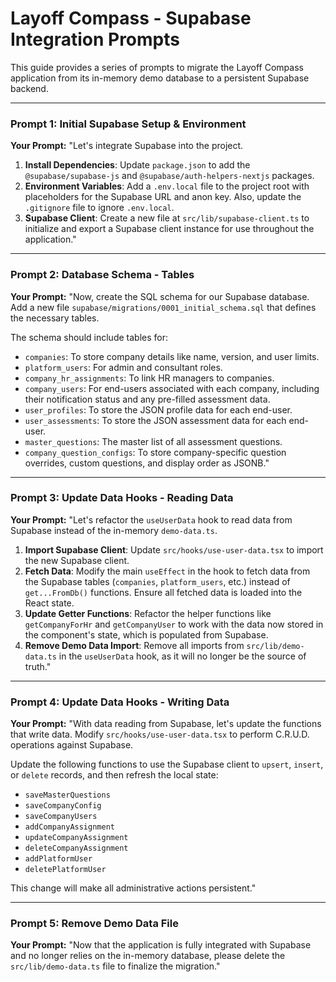 # Layoff Compass - Supabase Integration Prompts

This guide provides a series of prompts to migrate the Layoff Compass application from its in-memory demo database to a persistent Supabase backend.

---

### Prompt 1: Initial Supabase Setup & Environment

**Your Prompt:**
"Let's integrate Supabase into the project.

1.  **Install Dependencies**: Update `package.json` to add the `@supabase/supabase-js` and `@supabase/auth-helpers-nextjs` packages.
2.  **Environment Variables**: Add a `.env.local` file to the project root with placeholders for the Supabase URL and anon key. Also, update the `.gitignore` file to ignore `.env.local`.
3.  **Supabase Client**: Create a new file at `src/lib/supabase-client.ts` to initialize and export a Supabase client instance for use throughout the application."

---

### Prompt 2: Database Schema - Tables

**Your Prompt:**
"Now, create the SQL schema for our Supabase database. Add a new file `supabase/migrations/0001_initial_schema.sql` that defines the necessary tables.

The schema should include tables for:
*   `companies`: To store company details like name, version, and user limits.
*   `platform_users`: For admin and consultant roles.
*   `company_hr_assignments`: To link HR managers to companies.
*   `company_users`: For end-users associated with each company, including their notification status and any pre-filled assessment data.
*   `user_profiles`: To store the JSON profile data for each end-user.
*   `user_assessments`: To store the JSON assessment data for each end-user.
*   `master_questions`: The master list of all assessment questions.
*   `company_question_configs`: To store company-specific question overrides, custom questions, and display order as JSONB."

---

### Prompt 3: Update Data Hooks - Reading Data

**Your Prompt:**
"Let's refactor the `useUserData` hook to read data from Supabase instead of the in-memory `demo-data.ts`.

1.  **Import Supabase Client**: Update `src/hooks/use-user-data.tsx` to import the new Supabase client.
2.  **Fetch Data**: Modify the main `useEffect` in the hook to fetch data from the Supabase tables (`companies`, `platform_users`, etc.) instead of `get...FromDb()` functions. Ensure all fetched data is loaded into the React state.
3.  **Update Getter Functions**: Refactor the helper functions like `getCompanyForHr` and `getCompanyUser` to work with the data now stored in the component's state, which is populated from Supabase.
4.  **Remove Demo Data Import**: Remove all imports from `src/lib/demo-data.ts` in the `useUserData` hook, as it will no longer be the source of truth."

---

### Prompt 4: Update Data Hooks - Writing Data

**Your Prompt:**
"With data reading from Supabase, let's update the functions that write data. Modify `src/hooks/use-user-data.tsx` to perform C.R.U.D. operations against Supabase.

Update the following functions to use the Supabase client to `upsert`, `insert`, or `delete` records, and then refresh the local state:
*   `saveMasterQuestions`
*   `saveCompanyConfig`
*   `saveCompanyUsers`
*   `addCompanyAssignment`
*   `updateCompanyAssignment`
*   `deleteCompanyAssignment`
*   `addPlatformUser`
*   `deletePlatformUser`

This change will make all administrative actions persistent."

---

### Prompt 5: Remove Demo Data File

**Your Prompt:**
"Now that the application is fully integrated with Supabase and no longer relies on the in-memory database, please delete the `src/lib/demo-data.ts` file to finalize the migration."
